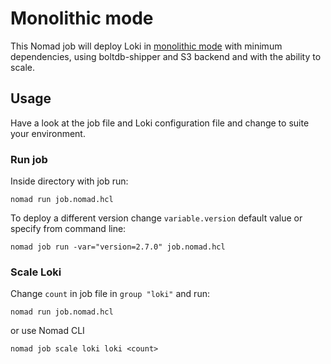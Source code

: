 # Monolithic mode

This Nomad job will deploy Loki in
[monolithic mode](https://grafana.com/docs/loki/latest/fundamentals/architecture/deployment-modes/#monolithic-mode)
with minimum dependencies, using boltdb-shipper and S3 backend and with the
ability to scale.

## Usage

Have a look at the job file and Loki configuration file and change to suite your
environment.

### Run job

Inside directory with job run:

```shell
nomad run job.nomad.hcl
```

To deploy a different version change `variable.version` default value or
specify from command line:

```shell
nomad job run -var="version=2.7.0" job.nomad.hcl
```

### Scale Loki

Change `count` in job file in `group "loki"` and run:

```shell
nomad run job.nomad.hcl
```

or use Nomad CLI

```shell
nomad job scale loki loki <count>
```
